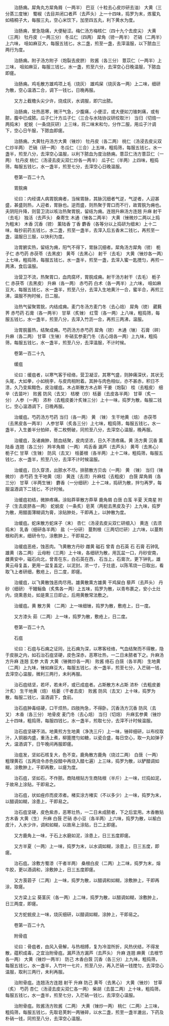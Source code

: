<!-- { "loadSidebar": true } -->
　　治肠痈。犀角丸方犀角屑（一两半） 巴豆（十粒去心皮炒研去油） 大黄（三分蒸三度锉） 蜀椒（去目并闭口者芦（去芦头）上一十四味，捣罗为末，炼蜜丸如梧桐子大，每服三丸，空心米饮下，加至四五丸，利下黄水为度。

　　治肠痈，里急隐痛，大便秘涩。梅仁汤方梅核仁（四十九个去皮尖） 大黄（三两） 牡丹皮（一两三分） 冬瓜仁（四两） 犀角（镑一两半） 芒硝（二两半）上六味， 咀如麻豆大，每服五钱匕，水二盏，煎至一盏，去滓温服，以下脓血三两行为度。

　　治肠痈。附子汤方附子（炮裂去皮脐） 败酱（各三分） 薏苡仁（一两半）上三味， 咀如麻豆，每服三钱匕，水一盏，煎至六分，去滓空心日晚温服，下脓血即瘥。

　　治肠痈。鸡毛散方雄鸡项上毛（烧灰） 雄鸡屎（烧灰各一两）上二味，细研为散，空心温酒二合，调下一钱匕，日晚再服。

　　又方上截檐头尖少许，烧成灰，水调服，即穴出脓。

　　治肠痈，壮热恶寒，微汗气急，少腹痛，小便涩，或大便如刀锥刺痛，或有脓，腹中已成脓。瓜子仁汁方瓜子仁（三合与水陆协议研绞取汁） 当归（切焙一两捣末） 蛇蜕（一条烧灰研）上三味，将二味末和匀，分作二服，用瓜子汁调下，空心日午服，下脓血即瘥。

　　治肠痈。大黄牡丹汤方大黄（锉炒） 牡丹皮（各二两） 桃仁（汤浸去皮尖双仁炒半两） 芒硝（研一两） 冬瓜仁（三合）上五味，粗捣筛，每服五钱匕，水一盏半，煎至八分，去滓空心温服，以利下脓血为度治肠痈。薏苡仁汤方薏苡仁（一两） 牡丹皮 桃仁（汤浸去皮尖双仁炒各一两半） 瓜子仁（半两）上四味，粗捣筛，每服五钱匕，水一盏半，煎至七分，去滓空心日晚温服。

　　卷第一百二十九

　　胃脘痈

　　论曰：内经谓人病胃脘痈者，当候胃脉，其脉沉细者气逆，气逆者，人迎甚盛，甚盛则热，人迎者，胃脉也。逆而盛，则热聚于胃口而不行，故胃脘为痈也。夫阴阳升降，则营卫流以咳治热聚胃脘，留结为痈。连翘升麻汤方连翘 升麻 射干（去毛） 独活（去芦头） 桑寄生 木通（锉各二两半） 大黄（锉微炒二两以上捣为粗末） 木香 沉香（镑） 薰陆香 丁香 麝香（各等分以上捣研为细末）上十二味，每抄前药五钱匕，水二盏，煎至一盏半，去滓入后五香末二钱匕，再煎至一盏，温服日三服，以快利为度。

　　治胃腑实热，留结为痈，阳气不得下，胃脉沉细者。犀角汤方犀角（镑） 栀子仁 赤芍药 赤茯苓（去黑皮） 黄芩（去黑心） 射干（去毛） 大黄（锉炒各一两）上七味，粗捣筛，每服五钱匕，水一盏半，煎至一盏，去滓入蜜一匙搅匀，再煎一两沸，食后温服。

　　治营卫不流，热聚胃口，血肉腐坏，胃脘成痈。射干汤方射干（去毛） 栀子仁 赤茯苓（去黑皮） 升麻（各一两） 赤芍药 白术（各一两半）上六味， 咀如麻豆大，每服五钱匕，水一盏半，煎至八分，去滓入生地黄汁一合，蜜半合，再煎三沸，温服不拘时候，日二服。

　　治热气留聚胃脘，内结成痈。麦门冬汤方麦门冬（去心焙） 犀角（镑） 葳蕤 荠 赤芍药 石膏（各一两半） 甘草（炙锉） 红雪（各一两）上八味，粗捣筛，每服五钱匕，水一盏半，煎至八分，去滓入竹沥一合，再煎三两沸，温服。

　　治胃脘蓄热，结聚成痈。芍药汤方赤芍药 犀角（镑） 木通（锉） 石膏（碎） 升麻（各二两） 甘草（生锉） 朴硝玄参麦门冬（去心焙各一两）上九味，粗捣筛，每服五钱匕，水一盏半，煎至八分，去滓温服，不计时候。

　　卷第一百二十九

　　缓疽

　　论曰：缓疽者，以寒气客于经络，营卫凝涩，其寒气盛，则肿痛深伏，其状无头尾，大如拳，小如桃李，与皮肉相附着。其肿与肉色相似，亦不甚赤，积日不溃，久乃变紫黯色，皮治缓疽。木占斯散方木占斯 干姜（炮裂） 桂（去粗皮） 细辛（去苗叶） 败酱 防风（去叉） 桔梗（炒）栝蒌（去皮各半两） 甘草（炙一分） 人参（一两） 浓朴（去粗皮姜汁炙锉三分）上十一味，捣罗为散，每服二钱匕，空心温酒调下，日晚再服。

　　治缓疽。芍药汤方芍药 当归（各一两） 黄 （锉） 生干地黄（焙） 赤茯苓（去黑皮各一两半） 人参甘草（炙各三分）上七味，粗捣筛，每服五钱匕，水一盏半，入生姜半分拍碎，枣二枚劈破，同煎至八分，去滓空心温服，晚再服。

　　治缓疽，及诸痈肿，脓血结聚，皮肉坚浓，日久不溃疼痛。黄 汤方黄 沉香 薰陆香 连翘（各三分） 羚羊角屑（一两） 鸡舌香 漏芦（去芦头） 黄芩（去黑心） 栀子仁 甘草（生锉） 防风（去叉） 栝蒌根（各半两）上十二味，粗捣筛，每服五钱匕，水一盏半，煎至八分，去滓不计时候温服。

　　治缓疽，日久穿溃，出脓水不尽。排脓散方贝齿（一两） 黄 （锉） 当归（锉微炒） 赤芍药 生干地黄（焙） 黄连（去须）升麻桂（去粗皮） 白蔹 犀角屑（各三分） 甘草（半两生锉） 麝香（一分细研）上十二味，捣研为散，拌匀再罗，每服温酒调下二钱匕，不计时候。

　　治缓疽初结，微肿疼痛。涂贴莽草散方莽草 鹿角屑 白蔹 白芨 半夏 天南星 附子（生去皮脐各一两） 蛇蜕皮（一条炙）皂荚（两梃去黑皮及子）上九味，捣罗为散，用醋面薄糊调为膏，涂贴肿处，干即再上，以肿散为度。

　　治缓疽。蛇床散方蛇床子（末） 杏仁（汤浸去皮尖双仁研细入） 黄连（去须捣末） 乳香（细研各半两） 盐（一分研） 蔓荆根（三两切烂研）上六味，以蔓荆根和药末，细研令匀，涂敷肿上，干即易之。

　　治缓疽恶疮，蚀恶肉。飞黄散方丹砂 雌黄 磁石 曾青 白石英 石 石膏 石钟乳 雄黄（各二两） 云母粉（三两）上十味，各细研为散，用瓦盆一口，丹砂安南，雌黄安中，磁石向北，曾青在东，白石英在西， 石当上，石膏次，更下钟乳，雄黄云母复盖，更用一盆复盖定，以泥封。浓一寸，于灶底，以陈苇烧一日取出，看取飞上者研细，敷疮上，日二度，即瘥。

　　治缓疽，以飞黄散蚀恶肉尽用。雄黄散熏方雄黄 干鸡屎白 藜芦（去芦头） 丹砂（细研） 干鳗鲡鱼（炙焦各一两）上五味，捣罗为散，以青布裹之，安小土灶内，烧熏患处，如是熏三日即止，后用黄散常法敷之。

　　治缓疽。黄 散方黄 （二两）上一味细锉，捣罗为散，敷疮上，日一度。

　　又方漆头 茹（二两）上一味，捣罗为散，敷疮上，日二度。

　　卷第一百二十九

　　石疽

　　论曰：石疽与石痈之证同，比石痈为深，以寒客经络，气血结聚而不得散，隐于皮肤之内，如石治石疽坚硬，皮色深赤，恶寒壮热，一二日未脓者下之。升麻汤方升麻 连翘 玄参 大青 大黄（锉微炒各一两） 败酱 络石 白蔹（各半两） 生地黄（二两）上九味，锉如麻豆大，每服五钱匕，水一盏半，煎至七分，入芒硝一钱，去滓空心温服，微利三两行，未利再服。

　　治石疽结坚，若坏，若未坏，或已成疽者。占斯散方木占斯 浓朴（去粗皮姜汁炙） 生干地黄（焙） 栝蒌（干者去皮） 败酱 防风（去叉）上十味，捣罗为散，每服二钱匕，温酒调下，食前。

　　治石疽肿毒结硬，口干烦热，四肢拘急，不得卧。沉香汤方沉香 防风（去叉） 木香（各三分） 地骨皮 麦门冬（去心焙） 当归（切焙） 升麻玄参黄（锉炒上十四味，粗捣筛，每服四钱匕，水一盏半，煎取七分，去滓不计时候温服。

　　治石疽坚硬不消。地黄煎方生地黄（净洗三斤）上一味，锉碎细研，以布绞取汁，入铜器内盛，重汤上煮，柳篦搅匀如糖，以瓷合盛，每日空心，取一丸如弹子大，温酒调下，日午晚间再服即瘥。

　　治疽发，坚如石核复大，色不变。鹿角散方鹿角（烧过二两） 白蔹（一两） 粗理黄石（五两烧令赤色投醋中再烧入醋七遍）上三味，捣罗为散，以酽醋调如糊，涂敷肿上，干即再敷，以瘥为度。

　　治石疽，坚如石，不作脓。商陆根贴方生商陆根（半斤）上一味，烂捣如泥，于故帛上涂贴，干即易之。

　　治石疽，状如痤疖而皮浓者。楮实涂方楮实（不以多少）上一味，捣罗为末，以醋调如糊，涂患上，干即易之。

　　治石疽坚硬，皮色紫赤，恶寒壮热，一二日未成脓者，下之后宜用。木香散贴方木香 大黄（生） 升麻 白蔹 芒硝 赤小豆（各半两）上六味，捣罗为散，以榆白皮汁，入水少许，调和如糊，以故帛上涂贴，日二上即瘥。

　　又方鹿角上一味，于石上水磨如泥，涂患上，日三五度即瘥。

　　又方半夏（一两）上一味，捣罗为末，以水调如糊，涂患上，日三五度，即瘥。

　　治石疽。涂敷方蜀漆（干者半两） 桑根白皮（二两）上二味，捣罗为末，熔牛胶，更以酒调和，涂敷肿上，日三五度即瘥。

　　又方茛菪子（二两）上一味，捣罗为散，以醋调和如糊，涂敷肿上，干即再涂，取瘥。

　　又方梁上尘 葵茎灰（各一两）上二味，捣罗为散，以醋调如糊，涂敷肿上，日三两度，即瘥。

　　又方蛇蜕皮上一味，烧灰细研，以醋调如糊，涂肿上，干即易之。

　　卷第一百二十九

　　附骨疽

　　论曰：骨疽者，由风入骨解，与热相搏，复为冷湿所折，风热伏结，不得发散，蕴积成毒，之宜治附骨疽。漏芦汤方漏芦（去芦头） 升麻 连翘 麻黄（去根节各一两） 大黄（锉炒一两半） 防己 木香白蔹 沉香（各三分）上九味，粗捣筛，每服五钱匕，水一盏半，入竹叶一七片，煎至八分，再入芒硝一钱搅匀，去滓空心温服，取利三两行，未利再服。

　　治附骨疽。连翘汤方连翘 射干 升麻 防己 黄芩（去黑心） 大黄（锉炒） 甘草（炙） 芍药 杏仁（汤浸去皮尖双仁各一两） 柴胡（去苗二两）上十味，粗捣筛，每服五钱匕，水一盏半，煎至七分，入芒硝一钱匕，去滓空心温服。

　　治附骨疽。败酱汤方败酱（二两） 大黄（锉炒一两） 桃仁（二两）上三味，粗捣筛，每服五钱匕，先取皂荚刺一两锉碎，以水二盏，煎至一盏半漉出，下药及朴硝一钱，同煎至八分，去滓空心温服。

